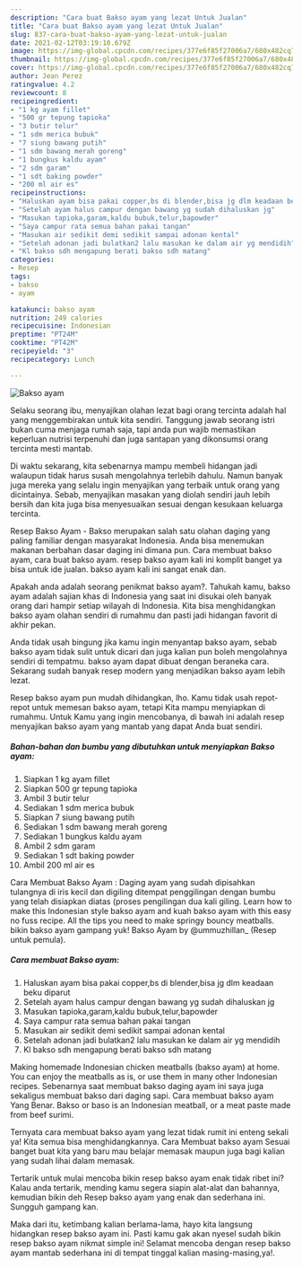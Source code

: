 ```yaml
---
description: "Cara buat Bakso ayam yang lezat Untuk Jualan"
title: "Cara buat Bakso ayam yang lezat Untuk Jualan"
slug: 837-cara-buat-bakso-ayam-yang-lezat-untuk-jualan
date: 2021-02-12T03:19:10.679Z
image: https://img-global.cpcdn.com/recipes/377e6f85f27006a7/680x482cq70/bakso-ayam-foto-resep-utama.jpg
thumbnail: https://img-global.cpcdn.com/recipes/377e6f85f27006a7/680x482cq70/bakso-ayam-foto-resep-utama.jpg
cover: https://img-global.cpcdn.com/recipes/377e6f85f27006a7/680x482cq70/bakso-ayam-foto-resep-utama.jpg
author: Jean Perez
ratingvalue: 4.2
reviewcount: 8
recipeingredient:
- "1 kg ayam fillet"
- "500 gr tepung tapioka"
- "3 butir telur"
- "1 sdm merica bubuk"
- "7 siung bawang putih"
- "1 sdm bawang merah goreng"
- "1 bungkus kaldu ayam"
- "2 sdm garam"
- "1 sdt baking powder"
- "200 ml air es"
recipeinstructions:
- "Haluskan ayam bisa pakai copper,bs di blender,bisa jg dlm keadaan beku diparut"
- "Setelah ayam halus campur dengan bawang yg sudah dihaluskan jg"
- "Masukan tapioka,garam,kaldu bubuk,telur,bapowder"
- "Saya campur rata semua bahan pakai tangan"
- "Masukan air sedikit demi sedikit sampai adonan kental"
- "Setelah adonan jadi bulatkan2 lalu masukan ke dalam air yg mendidih"
- "Kl bakso sdh mengapung berati bakso sdh matang"
categories:
- Resep
tags:
- bakso
- ayam

katakunci: bakso ayam 
nutrition: 249 calories
recipecuisine: Indonesian
preptime: "PT24M"
cooktime: "PT42M"
recipeyield: "3"
recipecategory: Lunch

---
```



![Bakso ayam](https://img-global.cpcdn.com/recipes/377e6f85f27006a7/680x482cq70/bakso-ayam-foto-resep-utama.jpg)

Selaku seorang ibu, menyajikan olahan lezat bagi orang tercinta adalah hal yang menggembirakan untuk kita sendiri. Tanggung jawab seorang istri bukan cuma menjaga rumah saja, tapi anda pun wajib memastikan keperluan nutrisi terpenuhi dan juga santapan yang dikonsumsi orang tercinta mesti mantab.

Di waktu  sekarang, kita sebenarnya mampu membeli hidangan jadi walaupun tidak harus susah mengolahnya terlebih dahulu. Namun banyak juga mereka yang selalu ingin menyajikan yang terbaik untuk orang yang dicintainya. Sebab, menyajikan masakan yang diolah sendiri jauh lebih bersih dan kita juga bisa menyesuaikan sesuai dengan kesukaan keluarga tercinta. 

Resep Bakso Ayam - Bakso merupakan salah satu olahan daging yang paling familiar dengan masyarakat Indonesia. Anda bisa menemukan makanan berbahan dasar daging ini dimana pun. Cara membuat bakso ayam, cara buat bakso ayam. resep bakso ayam kali ini komplit banget ya bisa untuk ide jualan. bakso ayam kali ini sangat enak dan.

Apakah anda adalah seorang penikmat bakso ayam?. Tahukah kamu, bakso ayam adalah sajian khas di Indonesia yang saat ini disukai oleh banyak orang dari hampir setiap wilayah di Indonesia. Kita bisa menghidangkan bakso ayam olahan sendiri di rumahmu dan pasti jadi hidangan favorit di akhir pekan.

Anda tidak usah bingung jika kamu ingin menyantap bakso ayam, sebab bakso ayam tidak sulit untuk dicari dan juga kalian pun boleh mengolahnya sendiri di tempatmu. bakso ayam dapat dibuat dengan beraneka cara. Sekarang sudah banyak resep modern yang menjadikan bakso ayam lebih lezat.

Resep bakso ayam pun mudah dihidangkan, lho. Kamu tidak usah repot-repot untuk memesan bakso ayam, tetapi Kita mampu menyiapkan di rumahmu. Untuk Kamu yang ingin mencobanya, di bawah ini adalah resep menyajikan bakso ayam yang mantab yang dapat Anda buat sendiri.

<!--inarticleads1-->

##### Bahan-bahan dan bumbu yang dibutuhkan untuk menyiapkan Bakso ayam:

1. Siapkan 1 kg ayam fillet
1. Siapkan 500 gr tepung tapioka
1. Ambil 3 butir telur
1. Sediakan 1 sdm merica bubuk
1. Siapkan 7 siung bawang putih
1. Sediakan 1 sdm bawang merah goreng
1. Sediakan 1 bungkus kaldu ayam
1. Ambil 2 sdm garam
1. Sediakan 1 sdt baking powder
1. Ambil 200 ml air es


Cara Membuat Bakso Ayam : Daging ayam yang sudah dipisahkan tulangnya di iris kecil dan digiling ditempat penggilingan dengan bumbu yang telah disiapkan diatas (proses pengilingan dua kali giling. Learn how to make this Indonesian style bakso ayam and kuah bakso ayam with this easy no fuss recipe. All the tips you need to make springy bouncy meatballs. bikin bakso ayam gampang yuk! Bakso Ayam by @ummuzhillan_ (Resep untuk pemula). 

<!--inarticleads2-->

##### Cara membuat Bakso ayam:

1. Haluskan ayam bisa pakai copper,bs di blender,bisa jg dlm keadaan beku diparut
1. Setelah ayam halus campur dengan bawang yg sudah dihaluskan jg
1. Masukan tapioka,garam,kaldu bubuk,telur,bapowder
1. Saya campur rata semua bahan pakai tangan
1. Masukan air sedikit demi sedikit sampai adonan kental
1. Setelah adonan jadi bulatkan2 lalu masukan ke dalam air yg mendidih
1. Kl bakso sdh mengapung berati bakso sdh matang


Making homemade Indonesian chicken meatballs (bakso ayam) at home. You can enjoy the meatballs as is, or use them in many other Indonesian recipes. Sebenarnya saat membuat bakso daging ayam ini saya juga sekaligus membuat bakso dari daging sapi. Cara membuat bakso ayam Yang Benar. Bakso or baso is an Indonesian meatball, or a meat paste made from beef surimi. 

Ternyata cara membuat bakso ayam yang lezat tidak rumit ini enteng sekali ya! Kita semua bisa menghidangkannya. Cara Membuat bakso ayam Sesuai banget buat kita yang baru mau belajar memasak maupun juga bagi kalian yang sudah lihai dalam memasak.

Tertarik untuk mulai mencoba bikin resep bakso ayam enak tidak ribet ini? Kalau anda tertarik, mending kamu segera siapin alat-alat dan bahannya, kemudian bikin deh Resep bakso ayam yang enak dan sederhana ini. Sungguh gampang kan. 

Maka dari itu, ketimbang kalian berlama-lama, hayo kita langsung hidangkan resep bakso ayam ini. Pasti kamu gak akan nyesel sudah bikin resep bakso ayam nikmat simple ini! Selamat mencoba dengan resep bakso ayam mantab sederhana ini di tempat tinggal kalian masing-masing,ya!.

